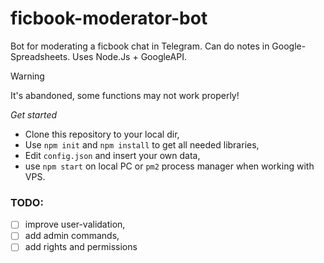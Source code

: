 # ficbook-moderator-bot

Bot for moderating a ficbook chat in Telegram. Can do notes in Google-Spreadsheets. Uses Node.Js + GoogleAPI.

>[!WARNING]
>It's abandoned, some functions may not work properly!

*Get started*
 - Clone this repository to your local dir,
 - Use `npm init` and `npm install` to get all needed libraries,
 - Edit `config.json` and insert your own data,
 - use `npm start` on local PC or `pm2` process manager when working with VPS.

### TODO:
- [ ] improve user-validation,
- [ ] add admin commands,
- [ ] add rights and permissions
